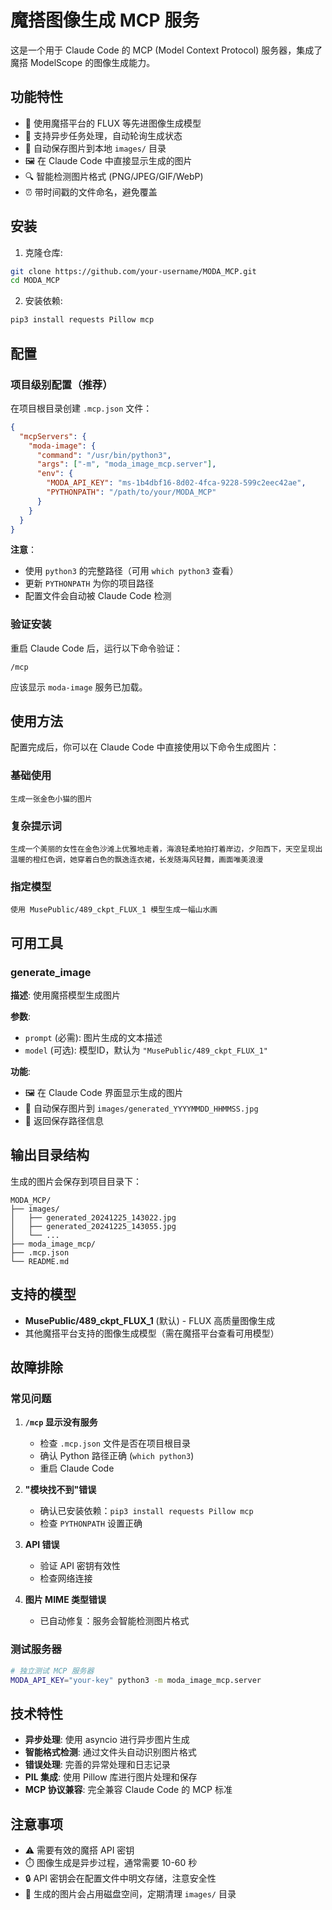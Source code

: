 # 魔搭图像生成 MCP 服务

这是一个用于 Claude Code 的 MCP (Model Context Protocol) 服务器，集成了魔搭 ModelScope 的图像生成能力。

## 功能特性

- 🎨 使用魔搭平台的 FLUX 等先进图像生成模型
- 🔄 支持异步任务处理，自动轮询生成状态
- 💾 自动保存图片到本地 `images/` 目录
- 🖼️ 在 Claude Code 中直接显示生成的图片
- 🔍 智能检测图片格式 (PNG/JPEG/GIF/WebP)
- ⏰ 带时间戳的文件命名，避免覆盖

## 安装

1. 克隆仓库:
```bash
git clone https://github.com/your-username/MODA_MCP.git
cd MODA_MCP
```

2. 安装依赖:
```bash
pip3 install requests Pillow mcp
```

## 配置

### 项目级别配置（推荐）

在项目根目录创建 `.mcp.json` 文件：

```json
{
  "mcpServers": {
    "moda-image": {
      "command": "/usr/bin/python3",
      "args": ["-m", "moda_image_mcp.server"],
      "env": {
        "MODA_API_KEY": "ms-1b4dbf16-8d02-4fca-9228-599c2eec42ae",
        "PYTHONPATH": "/path/to/your/MODA_MCP"
      }
    }
  }
}
```

**注意**：
- 使用 `python3` 的完整路径（可用 `which python3` 查看）
- 更新 `PYTHONPATH` 为你的项目路径
- 配置文件会自动被 Claude Code 检测

### 验证安装

重启 Claude Code 后，运行以下命令验证：
```
/mcp
```
应该显示 `moda-image` 服务已加载。

## 使用方法

配置完成后，你可以在 Claude Code 中直接使用以下命令生成图片：

### 基础使用
```
生成一张金色小猫的图片
```

### 复杂提示词
```
生成一个美丽的女性在金色沙滩上优雅地走着，海浪轻柔地拍打着岸边，夕阳西下，天空呈现出温暖的橙红色调，她穿着白色的飘逸连衣裙，长发随海风轻舞，画面唯美浪漫
```

### 指定模型
```
使用 MusePublic/489_ckpt_FLUX_1 模型生成一幅山水画
```

## 可用工具

### generate_image

**描述**: 使用魔搭模型生成图片

**参数**:
- `prompt` (必需): 图片生成的文本描述
- `model` (可选): 模型ID，默认为 `"MusePublic/489_ckpt_FLUX_1"`

**功能**:
- 🖼️ 在 Claude Code 界面显示生成的图片
- 💾 自动保存图片到 `images/generated_YYYYMMDD_HHMMSS.jpg`
- 📝 返回保存路径信息

## 输出目录结构

生成的图片会保存到项目目录下：
```
MODA_MCP/
├── images/
│   ├── generated_20241225_143022.jpg
│   ├── generated_20241225_143055.jpg
│   └── ...
├── moda_image_mcp/
├── .mcp.json
└── README.md
```

## 支持的模型

- **MusePublic/489_ckpt_FLUX_1** (默认) - FLUX 高质量图像生成
- 其他魔搭平台支持的图像生成模型（需在魔搭平台查看可用模型）

## 故障排除

### 常见问题

1. **`/mcp` 显示没有服务**
   - 检查 `.mcp.json` 文件是否在项目根目录
   - 确认 Python 路径正确 (`which python3`)
   - 重启 Claude Code

2. **"模块找不到"错误**
   - 确认已安装依赖：`pip3 install requests Pillow mcp`
   - 检查 `PYTHONPATH` 设置正确

3. **API 错误**
   - 验证 API 密钥有效性
   - 检查网络连接

4. **图片 MIME 类型错误**
   - 已自动修复：服务会智能检测图片格式

### 测试服务器

```bash
# 独立测试 MCP 服务器
MODA_API_KEY="your-key" python3 -m moda_image_mcp.server
```

## 技术特性

- **异步处理**: 使用 asyncio 进行异步图片生成
- **智能格式检测**: 通过文件头自动识别图片格式
- **错误处理**: 完善的异常处理和日志记录
- **PIL 集成**: 使用 Pillow 库进行图片处理和保存
- **MCP 协议兼容**: 完全兼容 Claude Code 的 MCP 标准

## 注意事项

- ⚠️ 需要有效的魔搭 API 密钥
- ⏱️ 图像生成是异步过程，通常需要 10-60 秒
- 🔒 API 密钥会在配置文件中明文存储，注意安全性
- 💾 生成的图片会占用磁盘空间，定期清理 `images/` 目录